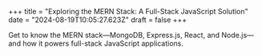 +++
title = "Exploring the MERN Stack: A Full-Stack JavaScript Solution"
date = "2024-08-19T10:05:27.623Z"
draft = false
+++

  Get to know the MERN stack—MongoDB, Express.js, React, and Node.js—and how it powers full-stack JavaScript applications.
        